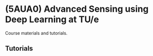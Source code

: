 # (5AUA0) Advanced Sensing using Deep Learning at TU/e

Course materials and tutorials.

## Tutorials
